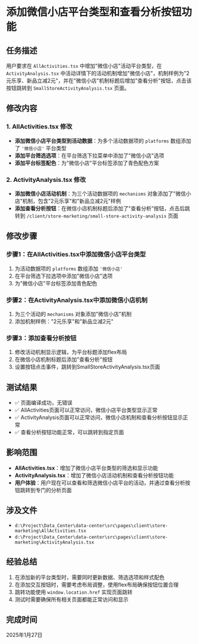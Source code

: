 # 添加微信小店平台类型和查看分析按钮功能

## 任务描述
用户要求在 `AllActivities.tsx` 中增加"微信小店"活动平台类型，在 `ActivityAnalysis.tsx` 中活动详情下的活动机制增加"微信小店"，机制样例为"2元乐享、新品立减2元"，并在"微信小店"机制标题后增加"查看分析"按钮，点击该按钮跳转到 `SmallStoreActivityAnalysis.tsx` 页面。

## 修改内容

### 1. AllActivities.tsx 修改
- **添加微信小店平台类型到活动数据**：为多个活动数据项的 `platforms` 数组添加了 `'微信小店'` 平台类型
- **添加平台筛选选项**：在平台筛选下拉菜单中添加了"微信小店"选项
- **添加平台标签配色**：为"微信小店"平台标签添加了青色配色方案

### 2. ActivityAnalysis.tsx 修改
- **添加微信小店活动机制**：为三个活动数据项的 `mechanisms` 对象添加了"微信小店"机制，包含"2元乐享"和"新品立减2元"样例
- **添加查看分析按钮**：在微信小店机制标题后添加了"查看分析"按钮，点击后跳转到 `/client/store-marketing/small-store-activity-analysis` 页面

## 修改步骤

### 步骤1：在AllActivities.tsx中添加微信小店平台类型
1. 为活动数据项的 `platforms` 数组添加 `'微信小店'`
2. 在平台筛选下拉选项中添加"微信小店"选项
3. 为"微信小店"平台标签添加青色配色

### 步骤2：在ActivityAnalysis.tsx中添加微信小店机制
1. 为三个活动的 `mechanisms` 对象添加"微信小店"机制
2. 添加机制样例："2元乐享"和"新品立减2元"

### 步骤3：添加查看分析按钮
1. 修改活动机制显示逻辑，为平台标题添加flex布局
2. 在微信小店机制标题后添加"查看分析"按钮
3. 设置按钮点击事件，跳转到SmallStoreActivityAnalysis.tsx页面

## 测试结果
- ✅ 页面编译成功，无错误
- ✅ AllActivities页面可以正常访问，微信小店平台类型显示正常
- ✅ ActivityAnalysis页面可以正常访问，微信小店机制和查看分析按钮显示正常
- ✅ 查看分析按钮功能正常，可以跳转到指定页面

## 影响范围
- **AllActivities.tsx**：增加了微信小店平台类型的筛选和显示功能
- **ActivityAnalysis.tsx**：增加了微信小店活动机制和查看分析按钮功能
- **用户体验**：用户现在可以查看和筛选微信小店平台的活动，并通过查看分析按钮跳转到专门的分析页面

## 涉及文件
- `d:\Project\Data_Center\data-center\src\pages\client\store-marketing\AllActivities.tsx`
- `d:\Project\Data_Center\data-center\src\pages\client\store-marketing\ActivityAnalysis.tsx`

## 经验总结
1. 在添加新的平台类型时，需要同时更新数据、筛选选项和样式配色
2. 在添加交互按钮时，需要考虑布局调整，使用flex布局确保按钮位置合理
3. 跳转功能使用 `window.location.href` 实现页面跳转
4. 测试时需要确保所有相关页面都能正常访问和显示

## 完成时间
2025年1月27日